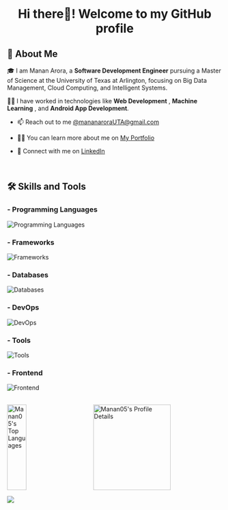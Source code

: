<h1 align="center">Hi there👋! Welcome to my GitHub profile</h1>

## 🚀 About Me
🎓 I am Manan Arora, a **Software Development Engineer** pursuing a Master of Science at the University of Texas at Arlington, focusing on Big Data Management, Cloud Computing, and Intelligent Systems.

👨‍💻 I have worked in technologies like **Web Development** , **Machine Learning** , and **Android App Development**.

- 📫 Reach out to me [@mananaroraUTA@gmail.com](mailto:mananaroraUTA@gmail.com)

- 👨‍💻 You can learn more about me on [My Portfolio](https://www.mananarora.us/)

- 💼 Connect with me on [LinkedIn](https://www.linkedin.com/in/manan05)

<br/>

## 🛠️ Skills and Tools

### - Programming Languages
![Programming Languages](https://go-skill-icons.vercel.app/api/icons?i=java,js,py,c,cpp,kotlin,ts,mysql,html,css,markdown)

### - Frameworks
![Frameworks](https://go-skill-icons.vercel.app/api/icons?i=spring,nodejs,expressjs,spark,django)

### - Databases
![Databases](https://go-skill-icons.vercel.app/api/icons?i=mysql,sqlserver,postgresql,cassandra,redis,mongodb,firebase)

### - DevOps
![DevOps](https://go-skill-icons.vercel.app/api/icons?i=jenkins,docker,kubernetes,aws,gcp,githubactions,githubpages,terraform)

### - Tools
![Tools](https://go-skill-icons.vercel.app/api/icons?i=git,github,postman,jira,gradle,maven,androidstudio,swagger)

### - Frontend
![Frontend](https://go-skill-icons.vercel.app/api/icons?i=html,css,react,redux,tailwindcss,jest,bootstrap)

<br/>

<div style="display: flex; justify-content: space-between;">
  <img src="https://github-readme-stats.vercel.app/api/top-langs/?username=MANAN05&theme=tokyonight&show_icons=true&hide_border=false&layout=compact" alt="Manan05's Top Languages" style="width: 30%; height: 200px; object-fit: cover;"/>
  <img src="http://github-profile-summary-cards.vercel.app/api/cards/profile-details?username=Manan05&theme=github_dark" alt="Manan05's Profile Details" style="width: 60%; height: 200px; object-fit: cover;"/>
</div>


![](https://komarev.com/ghpvc/?username=manan05&color=orange&style=for-the-badge&label=Tech+Bros)


